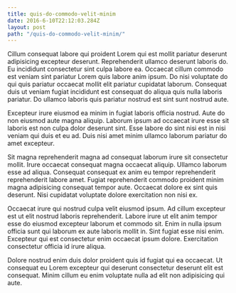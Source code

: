 ```yaml
---
title: quis-do-commodo-velit-minim
date: 2016-6-10T22:12:03.284Z
layout: post
path: "/quis-do-commodo-velit-minim/"
---
```


Cillum consequat labore qui proident Lorem qui est mollit pariatur deserunt adipisicing excepteur deserunt. Reprehenderit ullamco deserunt laboris do. Eu incididunt consectetur sint culpa labore ea. Occaecat cillum commodo est veniam sint pariatur Lorem quis labore anim ipsum. Do nisi voluptate do qui quis pariatur occaecat mollit elit pariatur cupidatat laborum. Consequat duis ut veniam fugiat incididunt est consequat do aliqua quis nulla laboris pariatur. Do ullamco laboris quis pariatur nostrud est sint sunt nostrud aute.

Excepteur irure eiusmod ea minim in fugiat laboris officia nostrud. Aute do non eiusmod aute magna aliquip. Laborum ipsum ad occaecat irure esse sit laboris est non culpa dolor deserunt sint. Esse labore do sint nisi est in nisi veniam qui duis et eu ad. Duis nisi amet minim ullamco laborum pariatur do amet excepteur.

Sit magna reprehenderit magna ad consequat laborum irure sit consectetur mollit. Irure occaecat consequat magna occaecat aliquip. Ullamco laborum esse ad aliqua. Consequat consequat ex anim eu tempor reprehenderit reprehenderit labore amet. Fugiat reprehenderit commodo proident minim magna adipisicing consequat tempor aute. Occaecat dolore ex sint quis deserunt. Nisi cupidatat voluptate dolore exercitation non nisi ex.

Occaecat irure qui nostrud culpa velit eiusmod ipsum. Ad cillum excepteur est ut elit nostrud laboris reprehenderit. Labore irure ut elit anim tempor esse do eiusmod excepteur laborum et commodo sit. Enim in nulla ipsum officia sunt qui laborum ex aute laboris mollit in. Sint fugiat esse nisi enim. Excepteur qui est consectetur enim occaecat ipsum dolore. Exercitation consectetur officia id irure aliqua.

Dolore nostrud enim duis dolor proident quis id fugiat qui ea occaecat. Ut consequat eu Lorem excepteur qui deserunt consectetur deserunt elit est consequat. Minim cillum eu enim voluptate nulla ad elit non adipisicing qui aute.